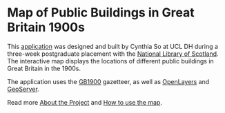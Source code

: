 Map of Public Buildings in Great Britain 1900s
==============================================

This <a href="https://geo.nls.uk/maps/buildings/index.html">application</a> was designed and built by Cynthia So at UCL DH during a three-week postgraduate placement with the <a href="https://www.nls.uk">National Library of Scotland</a>. The interactive map displays the locations of different public buildings in Great Britain in the 1900s.

The application uses the <a href="https://geo.nls.uk/maps/gb1900">GB1900</a> gazetteer, as well as <a href="https://openlayers.org/">OpenLayers</a> and <a href="https://geoserver.org/">GeoServer</a>. 

Read more <a href="https://geo.nls.uk/maps/buildings/about.html">About the Project</a> and <a href="https://geo.nls.uk/maps/buildings/usage.html">How to use the map</a>.
